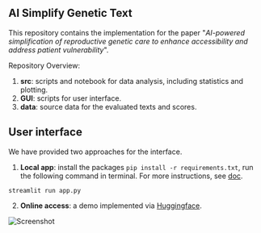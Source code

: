 ## AI Simplify Genetic Text 

This repository contains the implementation for the paper "*AI-powered simplification of reproductive genetic care to enhance accessibility and address patient vulnerability*".

Repository Overview:
1. **src**: scripts and notebook for data analysis, including statistics and plotting.
2. **GUI**: scripts for user interface.
3. **data**: source data for the evaluated texts and scores. 

## User interface
We have provided two approaches for the interface.

1. **Local app**:
install the packages `pip install -r requirements.txt`, run the following command in terminal. For more instructions, see [doc](https://github.com/CellularGenomicMedicine/LLM_simplifytext/tree/main/GUI).
```
streamlit run app.py
```


2. **Online access**: a demo implemented via [Huggingface](https://huggingface.co/spaces/pcao/Gensimbot).

![Screenshot](https://github.com/user-attachments/assets/a56e1695-9f4f-41b3-bc4c-aae6903764f7)
